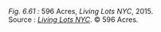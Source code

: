*Fig. 6.61 :* 596 Acres, *Living Lots NYC*, 2015.  
Source : [*Living Lots NYC*](https://livinglotsnyc.org/). © 596 Acres.